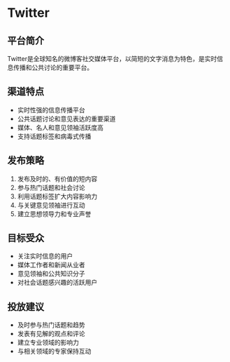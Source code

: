 # Twitter

## 平台简介
Twitter是全球知名的微博客社交媒体平台，以简短的文字消息为特色，是实时信息传播和公共讨论的重要平台。

## 渠道特点
- 实时性强的信息传播平台
- 公共话题讨论和意见表达的重要渠道
- 媒体、名人和意见领袖活跃度高
- 支持话题标签和病毒式传播

## 发布策略
1. 发布及时的、有价值的短内容
2. 参与热门话题和社会讨论
3. 利用话题标签扩大内容影响力
4. 与关键意见领袖进行互动
5. 建立思想领导力和专业声誉

## 目标受众
- 关注实时信息的用户
- 媒体工作者和新闻从业者
- 意见领袖和公共知识分子
- 对社会话题感兴趣的活跃用户

## 投放建议
- 及时参与热门话题和趋势
- 发表有见解的观点和评论
- 建立专业领域的影响力
- 与相关领域的专家保持互动